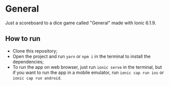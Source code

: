 # General

Just a scoreboard to a dice game called "General" made with Ionic 6.1.9.

## How to run
- Clone this repository;
- Open the project and run `yarn` or `npm i` in the terminal to install the dependencies;
- To run the app on web browser, just run `ionic serve` in the terminal, but if you want to run the app in a mobile emulator, run `ionic cap run ios` or `ionic cap run android`.